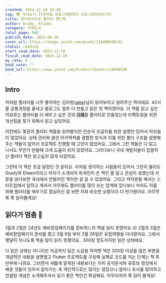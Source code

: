 ```yaml
---
created: 2023-12-28 16:28
tag: 📚 국내도서 IT모바일 프로그래밍언어 프로그래밍언어기타
title: 엔터프라이즈 플러터 핸드북
author: Grady, Elieen
category: 국내도서
total_page: 568
publish_date: 2023-04-20
cover_url: https://image.yes24.com/goods/118490598/XL
status: reading
start_read_date: 2023-12-28
finish_read_date: 2023-12-28
my_rate: 0
book_note: ""
book_url: https://www.yes24.com/Product/Goods/118490598
---
```

## Intro
저처럼 플러터를 너무 좋아하는 김아랑([alee](https://profile.intra.42.fr/users/alee))님이 읽어보라고 빌려주신 책이에요. 42서울 공통과정을 끝내고 블로그도 얼추 다 만들고 읽은 첫 책이였어요. 이 책을 읽고 싶은 이유로는 플러터를 더 배우고 싶은 것과 [**이때**](https://ittae.com/)를 플러터로 만들었는데 리팩토링을 위한 개선점을 찾기 위해서 읽고 싶었어요.

이전에도 몇권의 플러터 책들을 읽어봤지만 단순히 초급자를 위한 설명만 있어서 아쉬움이 많았아요. 상태 관리와 클린 아키텍처를 결합한 방식과 이를 위한 폴더 구조를 설명해주는 책들이 없어서 프로젝트 진행할 때 고민이 많았어요. 그래서 그런 책들은 다 읽고 나서도 무언가 만들때 크게 도움이 되지 않았어요. 그러다보니 국내 개발자들이 집필하신 플러터 책은 읽고싶지 않게 되었어요.

그런데 이 책은 조금 달랐던 것 같아요. 저처럼 생각하는 사람들이 있어서 그런지 몰라도 Grady와 Elieen이라고 저자가 소개되어 외국인이 쓴 책인 줄 알고 관심이 생겼는데 서문을 읽다보면 국내에서 만들어진 책이란 걸 알 수 있었어요. 그리고 저자분들 께서는 스타트업에서 일하고 계셔서 아무래도 플러터를 많이 쓰는 업계에 있다보니 저자도 이를 위해 플러터를 배우기로 결심하신 걸 보면 저와 비슷한 상황이라 더 반가웠어요. 아무쪼록 쭉 읽어볼게요!
## 읽다가 멈춤 🥲

1월과 2월은 24년도 예비창업패키지를 준비하느라 책을 읽지 못했어요 😥 2월과 3월은 예비창업패키지 준비를 했고 3월 6일 부터 3월 26일은 유럽여행을 다녀왔어요. 그래서 몇달이 지나도록 책을 많이 읽지 못했어요.. 300장 정도까지만 읽은 상태에요.

다 읽은 상태는 아니지만 지금까지 읽은 소감을 적자면 책은 200장 이상을 많은 부분을 개념적인 내용을 설명했고 Flutter 프로젝트를 구성해 실제로 코드를 치는 단계는 책 후반부에 나와요. 그러면서 새롭게 알게된 내용보다는 이미 공식문서와 유튜브 영상에서 배운 것들이 있어서 알아가는 게 개인적으로는 많지는 않았으나 얼마나 조사를 많이하고 연결된 개념은 소개해주셔서 읽기 좋은 책인건 확실해요. 마무리까지 쭉 읽어 볼게요!



